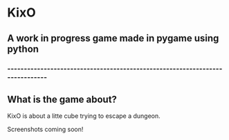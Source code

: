 # KixO
## A work in progress game made in pygame using python

### -----------------------------------------------------------------------------

## What is the game about?

KixO is about a litte cube trying to escape a dungeon.


Screenshots coming soon!
